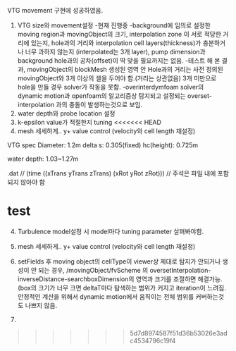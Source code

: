VTG movement 구현에 성공하였음.
1. VTG size와 movement설정
-현재 진행중
-background에 임의로 설정한 moving region과 movingObject의 크기, interpolation zone 이 서로 적당한 거리에 있는지, hole과의 거리와 interpolation cell layers(thickness)가 충분하거나 너무 과하지 않는지
(interpolated는 3개 layer), pump dimension과 background hole과의 공차(offset)이 딱 맞을 필요까지는 없음.
-테스트 해 본 결과, movingObject의 blockMesh 생성된 영역 안 Hole과의 거리는 사전 정의된 movingObject와 3개 이상의 셀을 두어야 함.(거리는 상관없음) 3개 미만으로 hole을 만들 경우 solver가 작동을 못함.
-overinterdymfoam solver의 dynamic motion과 openfoam의 알고리즘상 탐지되고 설정되는 overset-interpolation 과의 충돌이 발생하는것으로 보임.
2. water depth와 probe location 설정
3. k-epsilon value가 적절한지 tuning
<<<<<<< HEAD
4. mesh 세세하게.. y+ value control (velocity와 cell length 재설정)

VTG spec
Diameter: 1.2m
delta s: 0.305(fixed)
hc(height): 0.725m

water depth: 1.03~1.27m

.dat
// (time ((xTrans yTrans zTrans) (xRot yRot zRot)))  // 주석은 파일 내에 포함되지 않아야 함

test
=======
4. Turbulence model설정 시 model마다 tuning parameter 살펴봐야함.
5. mesh 세세하게.. y+ value control (velocity와 cell length 재설정)
6. setFields 후 moving object의 cellType이 viewer상 제대로 탐지가 안되거나 생성이 안 되는 경우, /movingObject/fvScheme 의 oversetInterpolation-inverseDistance-searchboxDimension의 영역과 크기를 조절하면 해결가능.(box의 크기가 너무 크면 deltaT마다 탐색하는 범위가 커지고 iteration이 느려짐. 안정적인 계산을 위해서 dynamic motion에서 움직이는 전체 범위를 커버하는것도 나쁘지 않음.

7. 
>>>>>>> 5d7d8974587f51d36b53026e3adc4534796c19f4

